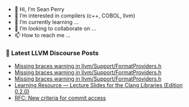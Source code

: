 - 👋 Hi, I’m Sean Perry
- 👀 I’m interested in compilers (c++, COBOL, llvm)
- 🌱 I’m currently learning ...
- 💞️ I’m looking to collaborate on ...
- 📫 How to reach me ...

<!---
s66perry/s66perry is a ✨ special ✨ repository because its `README.md` (this file) appears on your GitHub profile.
You can click the Preview link to take a look at your changes.
--->
### 📕 Latest LLVM Discourse Posts

<!-- DISCOURSE-LLVM:START -->
- [Missing braces warning in llvm/Support/FormatProviders.h](https://discourse.llvm.org/t/missing-braces-warning-in-llvm-support-formatproviders-h/66308#post_8)
- [Missing braces warning in llvm/Support/FormatProviders.h](https://discourse.llvm.org/t/missing-braces-warning-in-llvm-support-formatproviders-h/66308#post_7)
- [Missing braces warning in llvm/Support/FormatProviders.h](https://discourse.llvm.org/t/missing-braces-warning-in-llvm-support-formatproviders-h/66308#post_6)
- [Learning Resource — Lecture Slides for the Clang Libraries &lpar;Edition 0.2.0&rpar;](https://discourse.llvm.org/t/learning-resource-lecture-slides-for-the-clang-libraries-edition-0-2-0/76568#post_1)
- [RFC: New criteria for commit access](https://discourse.llvm.org/t/rfc-new-criteria-for-commit-access/76290?page=5#post_88)
<!-- DISCOURSE-LLVM:END -->
